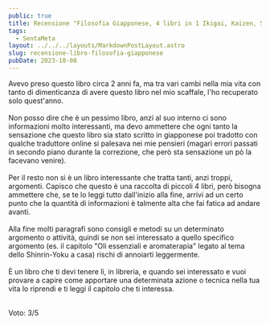 ```yaml
---
public: true
title: Recensione "Filosofia Giapponese, 4 libri in 1 Ikigai, Kaizen, Shinrin-yoku, Kintsukuroi"
tags:
  - SentaMeta
layout: ../../../layouts/MarkdownPostLayout.astro
slug: recensione-libro-filosofia-giapponese
pubDate: 2023-10-08
---
```


Avevo preso questo libro circa 2 anni fa, ma tra vari cambi nella mia vita con tanto di dimenticanza di avere questo libro nel mio scaffale, l'ho recuperato solo quest'anno.<br /><br />
Non posso dire che è un pessimo libro, anzi al suo interno ci sono informazioni molto interessanti, ma devo ammettere che ogni tanto la sensazione che questo libro sia stato scritto in giapponese poi tradotto con qualche traduttore online si palesava nei mie pensieri (magari errori passati in secondo piano durante la correzione, che però sta sensazione un pò la facevano venire).<br /><br />
Per il resto non sì è un libro interessante che tratta tanti, anzi troppi, argomenti. Capisco che questo è una raccolta di piccoli 4 libri, però bisogna ammettere che, se te lo leggi tutto dall'inizio alla fine, arrivi ad un certo punto che la quantità di informazioni è talmente alta che fai fatica ad andare avanti.<br /><br />
Alla fine  molti paragrafi sono consigli e metodi su un determinato argomento o attività, quindi se non sei interessato a quello specifico argomento (es. il capitolo "Oli essenziali e aromaterapia" legato al tema dello Shinrin-Yoku a casa) rischi di annoiarti leggermente.<br /><br />
È un libro che ti devi tenere lì, in libreria, e quando sei interessato e vuoi provare a capire come apportare una determinata azione o tecnica nella tua vita lo riprendi e ti leggi il capitolo che ti interessa.<br /><br />

Voto: 3/5